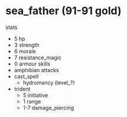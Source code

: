 # sea_father (91-91 gold)

stats
* 5 hp
* 3 strength
* 6 morale
* 7 resistance_magic
* 0 armour
skills
* amphibian
attacks
* cast_spell
  * hydromancy (level_?)
* trident
  * 5 initiative
  * 1 range
  * 1-7 damage_piercing

